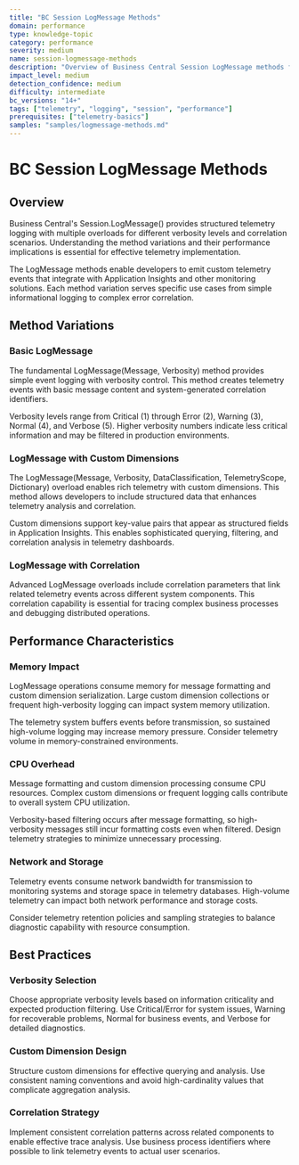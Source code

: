 ```yaml
---
title: "BC Session LogMessage Methods"
domain: performance
type: knowledge-topic
category: performance
severity: medium
name: session-logmessage-methods
description: "Overview of Business Central Session LogMessage methods for telemetry"
impact_level: medium
detection_confidence: medium
difficulty: intermediate
bc_versions: "14+"
tags: ["telemetry", "logging", "session", "performance"]
prerequisites: ["telemetry-basics"]
samples: "samples/logmessage-methods.md"
---
```


# BC Session LogMessage Methods

## Overview

Business Central's Session.LogMessage() provides structured telemetry logging with multiple overloads for different verbosity levels and correlation scenarios. Understanding the method variations and their performance implications is essential for effective telemetry implementation.

The LogMessage methods enable developers to emit custom telemetry events that integrate with Application Insights and other monitoring solutions. Each method variation serves specific use cases from simple informational logging to complex error correlation.

## Method Variations

### Basic LogMessage
The fundamental LogMessage(Message, Verbosity) method provides simple event logging with verbosity control. This method creates telemetry events with basic message content and system-generated correlation identifiers.

Verbosity levels range from Critical (1) through Error (2), Warning (3), Normal (4), and Verbose (5). Higher verbosity numbers indicate less critical information and may be filtered in production environments.

### LogMessage with Custom Dimensions
The LogMessage(Message, Verbosity, DataClassification, TelemetryScope, Dictionary) overload enables rich telemetry with custom dimensions. This method allows developers to include structured data that enhances telemetry analysis and correlation.

Custom dimensions support key-value pairs that appear as structured fields in Application Insights. This enables sophisticated querying, filtering, and correlation analysis in telemetry dashboards.

### LogMessage with Correlation
Advanced LogMessage overloads include correlation parameters that link related telemetry events across different system components. This correlation capability is essential for tracing complex business processes and debugging distributed operations.

## Performance Characteristics

### Memory Impact
LogMessage operations consume memory for message formatting and custom dimension serialization. Large custom dimension collections or frequent high-verbosity logging can impact system memory utilization.

The telemetry system buffers events before transmission, so sustained high-volume logging may increase memory pressure. Consider telemetry volume in memory-constrained environments.

### CPU Overhead
Message formatting and custom dimension processing consume CPU resources. Complex custom dimensions or frequent logging calls contribute to overall system CPU utilization.

Verbosity-based filtering occurs after message formatting, so high-verbosity messages still incur formatting costs even when filtered. Design telemetry strategies to minimize unnecessary processing.

### Network and Storage
Telemetry events consume network bandwidth for transmission to monitoring systems and storage space in telemetry databases. High-volume telemetry can impact both network performance and storage costs.

Consider telemetry retention policies and sampling strategies to balance diagnostic capability with resource consumption.

## Best Practices

### Verbosity Selection
Choose appropriate verbosity levels based on information criticality and expected production filtering. Use Critical/Error for system issues, Warning for recoverable problems, Normal for business events, and Verbose for detailed diagnostics.

### Custom Dimension Design
Structure custom dimensions for effective querying and analysis. Use consistent naming conventions and avoid high-cardinality values that complicate aggregation analysis.

### Correlation Strategy
Implement consistent correlation patterns across related components to enable effective trace analysis. Use business process identifiers where possible to link telemetry events to actual user scenarios.